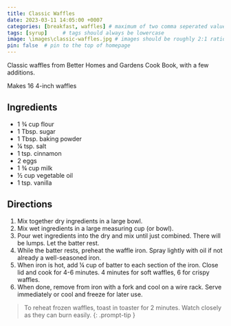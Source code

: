 ```yaml
---
title: Classic Waffles
date: 2023-03-11 14:05:00 +0007 
categories: [breakfast, waffles] # maximum of two comma seperated values, recipes are organized in folders based on the category
tags: [syrup]     # tags should always be lowercase
image: \images\classic-waffles.jpg # images should be roughly 2:1 ratio
pin: false  # pin to the top of homepage
---
```


Classic waffles from Better Homes and Gardens Cook Book, with a few additions.

Makes 16 4-inch waffles

## Ingredients

* 1 &frac34; cup flour
* 1 Tbsp. sugar
* 1 Tbsp. baking powder
* &frac14; tsp. salt
* 1 tsp. cinnamon
* 2 eggs
* 1 &frac34; cup milk
* &frac12; cup vegetable oil
* 1 tsp. vanilla


## Directions

1. Mix together dry ingredients in a large bowl.
2. Mix wet ingredients in a large measuring cup (or bowl).
3. Pour wet ingredients into the dry and mix until just combined. There will be lumps. Let the batter rest.
4. While the batter rests, preheat the waffle iron. Spray lightly with oil if not already a well-seasoned iron.
5. When iron is hot, add &frac14; cup of batter to each section of the iron. Close lid and cook for 4-6 minutes. 4 minutes for soft waffles, 6 for crispy waffles.
6. When done, remove from iron with a fork and cool on a wire rack. Serve immediately or cool and freeze for later use.


> To reheat frozen waffles, toast in toaster for 2 minutes. Watch closely as they can burn easily.
{: .prompt-tip }



